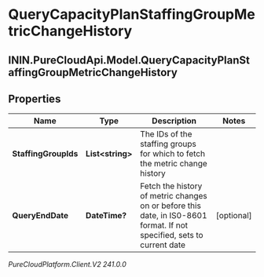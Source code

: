 # QueryCapacityPlanStaffingGroupMetricChangeHistory

## ININ.PureCloudApi.Model.QueryCapacityPlanStaffingGroupMetricChangeHistory

## Properties

|Name | Type | Description | Notes|
|------------ | ------------- | ------------- | -------------|
| **StaffingGroupIds** | **List&lt;string&gt;** | The IDs of the staffing groups for which to fetch the metric change history | |
| **QueryEndDate** | **DateTime?** | Fetch the history of metric changes on or before this date, in IS0-8601 format. If not specified, sets to current date | [optional] |



_PureCloudPlatform.Client.V2 241.0.0_

